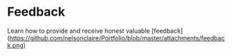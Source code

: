 # Feedback

Learn how to provide and receive honest valuable [feedback] (https://github.com/nelsonclaire/Portfolio/blob/master/attachments/feedback.png)


